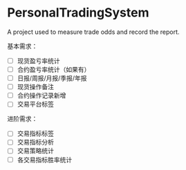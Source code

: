 # PersonalTradingSystem

A project used to measure trade odds and record the report.

基本需求：

- [ ] 现货盈亏率统计
- [ ] 合约盈亏率统计（如果有）
- [ ] 日报/周报/月报/季报/年报
- [ ] 现货操作备注
- [ ] 合约操作记录新增
- [ ] 交易平台标签

进阶需求：
- [ ] 交易指标标签
- [ ] 交易指标分析
- [ ] 交易策略统计
- [ ] 各交易指标胜率统计